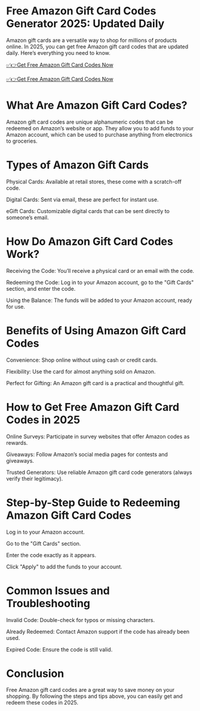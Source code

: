 # Free Amazon Gift Card Codes Generator 2025: Updated Daily
Amazon gift cards are a versatile way to shop for millions of products online. In 2025, you can get free Amazon gift card codes that are updated daily. Here’s everything you need to know.

[✅👉Get Free Amazon Gift Card Codes Now](https://telegra.ph/Gift-Card-Link-02-19)

[✅👉Get Free Amazon Gift Card Codes Now](https://telegra.ph/Gift-Card-Link-02-19)

# What Are Amazon Gift Card Codes?
Amazon gift card codes are unique alphanumeric codes that can be redeemed on Amazon’s website or app. They allow you to add funds to your Amazon account, which can be used to purchase anything from electronics to groceries.

# Types of Amazon Gift Cards

Physical Cards: Available at retail stores, these come with a scratch-off code.

Digital Cards: Sent via email, these are perfect for instant use.

eGift Cards: Customizable digital cards that can be sent directly to someone’s email.

# How Do Amazon Gift Card Codes Work?

Receiving the Code: You’ll receive a physical card or an email with the code.

Redeeming the Code: Log in to your Amazon account, go to the "Gift Cards" section, and enter the code.

Using the Balance: The funds will be added to your Amazon account, ready for use.

# Benefits of Using Amazon Gift Card Codes

Convenience: Shop online without using cash or credit cards.

Flexibility: Use the card for almost anything sold on Amazon.

Perfect for Gifting: An Amazon gift card is a practical and thoughtful gift.

# How to Get Free Amazon Gift Card Codes in 2025

Online Surveys: Participate in survey websites that offer Amazon codes as rewards.

Giveaways: Follow Amazon’s social media pages for contests and giveaways.

Trusted Generators: Use reliable Amazon gift card code generators (always verify their legitimacy).

# Step-by-Step Guide to Redeeming Amazon Gift Card Codes

Log in to your Amazon account.

Go to the "Gift Cards" section.

Enter the code exactly as it appears.

Click "Apply" to add the funds to your account.

# Common Issues and Troubleshooting

Invalid Code: Double-check for typos or missing characters.

Already Redeemed: Contact Amazon support if the code has already been used.

Expired Code: Ensure the code is still valid.

# Conclusion
Free Amazon gift card codes are a great way to save money on your shopping. By following the steps and tips above, you can easily get and redeem these codes in 2025.
